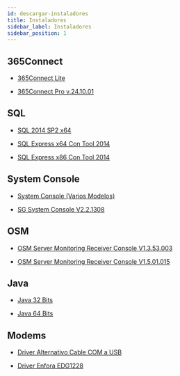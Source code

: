 ```yaml
---
id: descargar-instaladores
title: Instaladores
sidebar_label: Instaladores
sidebar_position: 1
---
```


## 365Connect
* <a href="https://drive.google.com/file/d/1Mg_vgK3XjvIIqsHv4yP9U-36FazyLJhW/view" target="_blank">365Connect Lite</a>

* <a href="https://drive.google.com/file/d/1H1oPgdXppVDVByPS_wlYOfIv-63q8Jhr/view?usp=sharing" target="_blank">365Connect Pro v.24.10.01</a>

## SQL
* <a href="https://drive.google.com/open?id=0Bzx63q3PmThkMkU5bGRYS3Y1bzg" target="_blank">SQL 2014 SP2 x64</a>

* <a href="https://download.microsoft.com/download/C/A/3/CA36A732-59EC-4CEA-971A-0269B992C82A/ExpressAndTools%2064BIT/SQLEXPRWT_x64_ESN.exe" target="_blank">SQL Express  x64 Con Tool 2014</a>

* <a href="https://drive.google.com/open?id=0Bzx63q3PmThkMmNPZVpqUmVzdHM" target="_blank">SQL Express  x86 Con Tool 2014</a>

## System Console
* <a href="https://drive.google.com/file/d/0Bzx63q3PmThkTTJjTmtvWTBsSzA/view?usp=sharing" target="_blank">System Console (Varios Modelos)</a>

* <a href="https://drive.google.com/file/d/0Bzx63q3PmThkTTJjTmtvWTBsSzA/view" target="_blank">SG System Console V2.2.1308</a>

## OSM
* <a href="https://drive.google.com/drive/folders/1oTwrHoVoHky6E7NTrQ-lYxXAlqCJGL1m" target="_blank">OSM Server Monitoring Receiver Console V1.3.53.003</a>

* <a href="https://www.mediafire.com/file/g5t2xix9zwc7ug1/365Receiver_y_OSM.rar/file" target="_blank">OSM Server Monitoring Receiver Console V1.5.01.015</a>

## Java
* <a href="https://drive.google.com/file/d/1w6A3x_HXHy9vdaavh2iFMO0QM8zTcNbG/view?usp=sharing" target="_blank">Java 32 Bits</a>

* <a href="https://drive.google.com/file/d/1T7SV1WKn9RVrrmO4hYOjcWd1rQcKoLUe/view?usp=sharing" target="_blank">Java 64 Bits</a>

## Modems

* <a href="https://drive.google.com/file/d/1U6b6RxYTvNqjW37ee4fy5r9ExvMQG3EI/view?usp=sharing" target="_blank">Driver Alternativo Cable COM a USB</a>

* <a href="https://drive.google.com/file/d/1uKUkcOEPCrn0LcmKwbH7UMK_1XW8xa4y/view?usp=sharing" target="_blank">Driver Enfora EDG1228</a>